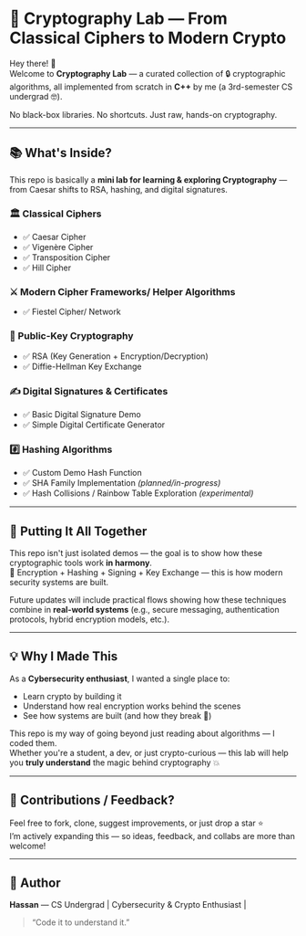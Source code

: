# 🔐 Cryptography Lab — From Classical Ciphers to Modern Crypto

Hey there! 👋  
Welcome to **Cryptography Lab** — a curated collection of 🔒 cryptographic algorithms, all implemented from scratch in **C++** by me (a 3rd-semester CS undergrad 🤓).  

No black-box libraries. No shortcuts. Just raw, hands-on cryptography.

---

## 📚 What's Inside?

This repo is basically a **mini lab for learning & exploring Cryptography** — from Caesar shifts to RSA, hashing, and digital signatures.

### 🏛 Classical Ciphers
- ✅ Caesar Cipher  
- ✅ Vigenère Cipher  
- ✅ Transposition Cipher  
- ✅ Hill Cipher

### ⚔️ Modern Cipher Frameworks/ Helper Algorithms
- ✅ Fiestel Cipher/ Network  

### 🔐 Public-Key Cryptography
- ✅ RSA (Key Generation + Encryption/Decryption)  
- ✅ Diffie-Hellman Key Exchange  

### ✍️ Digital Signatures & Certificates
- ✅ Basic Digital Signature Demo  
- ✅ Simple Digital Certificate Generator  

### #️⃣ Hashing Algorithms
- ✅ Custom Demo Hash Function  
- ✅ SHA Family Implementation *(planned/in-progress)*  
- ✅ Hash Collisions / Rainbow Table Exploration *(experimental)*  

---

## 🔄 Putting It All Together

This repo isn't just isolated demos — the goal is to show how these cryptographic tools work **in harmony**.  
🔐 Encryption + Hashing + Signing + Key Exchange — this is how modern security systems are built.

Future updates will include practical flows showing how these techniques combine in **real-world systems** (e.g., secure messaging, authentication protocols, hybrid encryption models, etc.).

---

## 💡 Why I Made This

As a **Cybersecurity enthusiast**, I wanted a single place to:
- Learn crypto by building it  
- Understand how real encryption works behind the scenes  
- See how systems are built (and how they break 👀)

This repo is my way of going beyond just reading about algorithms — I coded them.  
Whether you're a student, a dev, or just crypto-curious — this lab will help you **truly understand** the magic behind cryptography 💥

---

## 🤝 Contributions / Feedback?

Feel free to fork, clone, suggest improvements, or just drop a star ⭐  
I’m actively expanding this — so ideas, feedback, and collabs are more than welcome!

---

## 🔗 Author
**Hassan** — CS Undergrad | Cybersecurity & Crypto Enthusiast |
> “Code it to understand it.”


